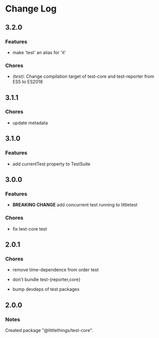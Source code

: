 # Change Log

## 3.2.0

### Features

- make 'test' an alias for 'it'

### Chores

- _(test)_: Change compilation target of test-core and test-reporter from ES5 to ES2018

## 3.1.1

### Chores

- update metadata

## 3.1.0

### Features

- add currentTest property to TestSuite

## 3.0.0

### Features

- **BREAKING CHANGE** add concurrent test running to littletest

### Chores

- fix test-core test

## 2.0.1

### Chores

- remove time-dependence from order test

- don't bundle test-{reporter,core}

- bump devdeps of test packages

## 2.0.0

### Notes

Created package "@littlethings/test-core".

